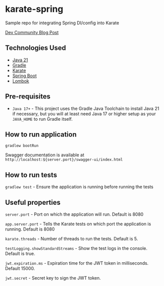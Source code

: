 # karate-spring
Sample repo for integrating Spring DI/config into Karate

[Dev Community Blog Post](https://dev.to/tdpero0516/level-up-your-karate-testing-with-spring-boot-di-42em)

## Technologies Used

* [Java 21](https://www.java.com)
* [Gradle](https://gradle.org/)
* [Karate](https://www.karatelabs.io/)
* [Spring Boot](https://spring.io/projects/spring-boot)
* [Lombok](https://projectlombok.org/)

## Pre-requisites

* `Java 17+` - This project uses the Gradle Java Toolchain to install Java 21 if necessary, but you will
at least need Java 17 or higher setup as your `JAVA_HOME` to run Gradle itself.

## How to run application

`gradlew bootRun`

Swagger documentation is available at `http://localhost:${server.port}/swagger-ui/index.html`

## How to run tests

`gradlew test` - Ensure the application is running before running the tests

## Useful properties

`server.port` - Port on which the application will run. Default is 8080

`app.server.port` - Tells the Karate tests on which port the application is running. Default is 8080

`karate.threads` - Number of threads to run the tests. Default is 5.

`testLogging.showStandardStreams` - Show the test logs in the console. Default is true.

`jwt.expiration.ms` - Expiration time for the JWT token in milliseconds. Default 15000.

`jwt.secret` - Secret key to sign the JWT token.
